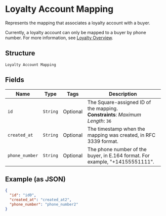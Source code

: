 
# Loyalty Account Mapping

Represents the mapping that associates a loyalty account with a buyer.

Currently, a loyalty account can only be mapped to a buyer by phone number. For more information, see
[Loyalty Overview](../../https://developer.squareup.com/docs/loyalty/overview).

## Structure

`Loyalty Account Mapping`

## Fields

| Name | Type | Tags | Description |
|  --- | --- | --- | --- |
| `id` | `String` | Optional | The Square-assigned ID of the mapping.<br>**Constraints**: *Maximum Length*: `36` |
| `created_at` | `String` | Optional | The timestamp when the mapping was created, in RFC 3339 format. |
| `phone_number` | `String` | Optional | The phone number of the buyer, in E.164 format. For example, "+14155551111". |

## Example (as JSON)

```json
{
  "id": "id0",
  "created_at": "created_at2",
  "phone_number": "phone_number2"
}
```

